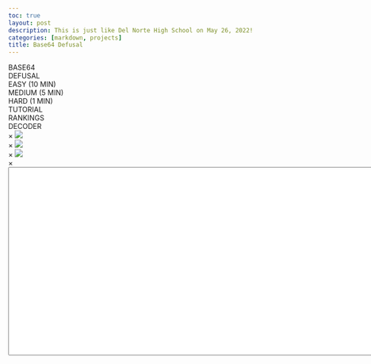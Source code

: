 ```yaml
---
toc: true
layout: post
description: This is just like Del Norte High School on May 26, 2022!
categories: [markdown, projects]
title: Base64 Defusal
---
```

<head>
    <link rel="preconnect" href="https://fonts.googleapis.com">
    <link rel="preconnect" href="https://fonts.gstatic.com" crossorigin>
    <link href="https://fonts.googleapis.com/css2?family=Orbitron:wght@700&display=swap" rel="stylesheet">
    <link href="{{site.baseurl}}/assets/Base64_Defusal/styles.css" rel="stylesheet" type="text/css"/>
</head>

<div id="bomb" class="container" style="display: none">
    <div class="container2">
        <div class="timerContainer">
            <div class="timer" id="timer">12:00</div>
        </div>
        <div class="codeContainer">
            <div class="defusal">
                <div class="screen">
                    DECODE THE FOLLOWING:
                    <br><br>
                    <span id="encodedBox"></span>
                </div>
                <div class="codeInput" id="codeInput">____</div>
            </div>
            <div class="keypad">
                <div class="row">
                    <div class="data" onclick="keypad('1')">1</div>
                    <div class="data" onclick="keypad('2')">2</div>
                    <div class="data" onclick="keypad('3')">3</div>
                </div>
                <div class="row">
                    <div class="data" onclick="keypad('4')">4</div>
                    <div class="data" onclick="keypad('5')">5</div>
                    <div class="data" onclick="keypad('6')">6</div>
                </div>
                <div class="row">
                    <div class="data" onclick="keypad('7')">7</div>
                    <div class="data" onclick="keypad('8')">8</div>
                    <div class="data" onclick="keypad('9')">9</div>
                </div>
                <div class="row">
                    <div class="data" onclick="keypad('back')">⌫</div>
                    <div class="data" onclick="keypad('0')">0</div>
                    <div class="data" onclick="keypad('enter')">↩</div>
                </div>
            </div>
        </div>
    </div>
    <div class="container3">
        <div class="options1" onclick="modalOpen('base64')">BASE64</div>
        <div class="options2" onclick="modalOpen('ascii')">ASCII</div>
        <div class="options3" onclick="modalOpen('notepad')">NOTEPAD</div>
    </div>
</div>

<div class="container" id="startScreen">
    <div class="container2">
        <div class="timerContainer">
            <div class="startText">
                BASE64
                <br>
                DEFUSAL
            </div>
        </div>
        <div class="difficultyList">
            <div class="difficulty" onclick="difficultySelect(10)">EASY (10 MIN)</div>
            <div class="difficulty" onclick="difficultySelect(5)">MEDIUM (5 MIN)</div>
            <div class="difficulty" onclick="difficultySelect(1)">HARD (1 MIN)</div>
        </div>
    </div>
    <div class="container3">
        <div class="options1" onclick="modalOpen('tutorial')">TUTORIAL</div>
        <div class="options2" onclick="modalOpen('leaderboards')">RANKINGS</div>
        <div class="options3" onclick="window.open('https://www.base64decode.org/')">DECODER</div>
    </div>
</div>

<div class="container" style="display: none" id="winScreen">
    <div class="container2">
        <div class="timerContainer">
            <div class="startText">YOU WIN!</div>
        </div>
        <div class="codeContainer">
            <div class="defusal">
                <div class="screen">
                    TIME REMAINING:
                    <br><br>
                    <span id="winTime"></span>
                </div>
                <div class="codeInput" id="winCode"></div>
            </div>
            <div class="keypad">
                <div class="restart" onclick="restart('win')">RESTART</div>
            </div>
        </div>
    </div>
    <div class="container3">
        <div class="options1" onclick="modalOpen('tutorial')">TUTORIAL</div>
        <div class="options2" onclick="modalOpen('leaderboards')">RANKINGS</div>
        <div class="options3" onclick="window.open('https://www.base64decode.org/')">DECODER</div>
    </div>
</div>

<div class="container" style="display: none" id="lossScreen">
    <div class="container2">
        <div class="timerContainer">
            <div class="startText">YOU LOSE!</div>
        </div>
        <div class="codeContainer">
            <div class="defusal">
                <div class="screen">
                    <span id="lossText"></span>
                    <br>
                    <span id="lossTime"></span>
                </div>
                <div class="codeInput" id="lossCode"></div>
            </div>
            <div class="keypad">
                <div class="restart" onclick="restart('loss')">RESTART</div>
            </div>
        </div>
    </div>
    <div class="container3">
        <div class="options1" onclick="modalOpen('tutorial')">TUTORIAL</div>
        <div class="options2" onclick="modalOpen('leaderboards')">RANKINGS</div>
        <div class="options3" onclick="window.open('https://www.base64decode.org/')">DECODER</div>
    </div>
</div>

<div id="tutorial" class="modal">
    <span onclick="modalClose('tutorial')" class="close">&times;</span>
    <img class="modal-content" src="{{site.baseurl}}/images/Base64_Defusal/base64_guide.png">
</div>

<div id="base64" class="modal">
    <span onclick="modalClose('base64')" class="close">&times;</span>
    <img class="modal-content" src="{{site.baseurl}}/images/Base64_Defusal/base64_table.png">
</div>

<div id="ascii" class="modal">
    <span onclick="modalClose('ascii')" class="close">&times;</span>
    <img class="modal-content" src="{{site.baseurl}}/images/Base64_Defusal/ascii_table.png">
</div>

<div id="notepad" class="modal">
    <span onclick="modalClose('notepad')" class="close">&times;</span>
    <div class="modal-content"><textarea cols="100" rows="25"></textarea></div>
</div>

<script type="text/javascript" src="{{site.baseurl}}/assets/Base64_Defusal/script.js"></script>